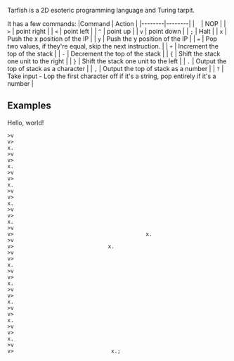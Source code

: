 Tarfish is a 2D esoteric programming language and Turing tarpit.

It has a few commands:
|Command | Action |
|--------|--------|
| <code>&nbsp;</code> | NOP |
| `>` | point right |
| `<` | point left |
| `^` | point up |
| `v` | point down |
| `;` | Halt |
| `x` | Push the x position of the IP |
| `y` | Push the y position of the IP |
| `=` | Pop two values, if they're equal, skip the next instruction. |
| `+` | Increment the top of the stack |
| `-` | Decrement the top of the stack |
| `{` | Shift the stack one unit to the right |
| `}` | Shift the stack one unit to the left |
| `.` | Output the top of stack as a character |
| `,` | Output the top of stack as a number |
| `?` | Take input - Lop the first character off if it's a string, pop entirely if it's a number |

## Examples

Hello, world!

```
>v
v>                                                                      x.
>v
v>                                                                                                   x.
>v
v>                                                                                                          x.
>v
v>                                                                                                          x.
>v
v>                                                                                                             x.
>v
v>                                          x.
>v
v>                              x.
>v
v>                                                                                     x.
>v
v>                                                                                                             x.
>v
v>                                                                                                                x.
>v
v>                                                                                                          x.
>v
v>                                                                                                  x.
>v
v>                               x.;
```
